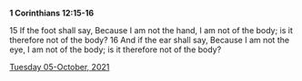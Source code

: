 **1 Corinthians 12:15-16**

15 If the foot shall say, Because I am not the hand, I am not of the body; is it therefore not of the body? 16 And if the ear shall say, Because I am not the eye, I am not of the body; is it therefore not of the body?

[Tuesday 05-October, 2021](https://t.me/s/daily_scripture)
